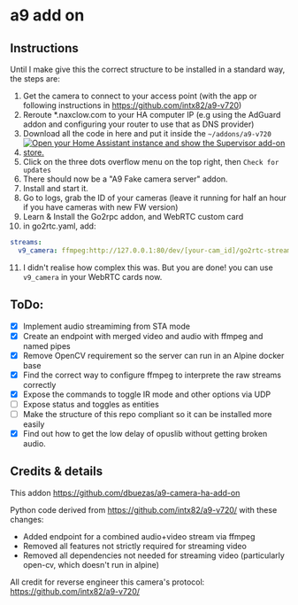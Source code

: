 # a9 add on

## Instructions

Until I make give this the correct structure to be installed in a standard way, the steps are:

1. Get the camera to connect to your access point (with the app or following instructions in https://github.com/intx82/a9-v720)
2. Reroute \*.naxclow.com to your HA computer IP (e.g using the AdGuard addon and configuring your router to use that as DNS provider)
3. Download all the code in here and put it inside the `~/addons/a9-v720`
4. [![Open your Home Assistant instance and show the Supervisor add-on store.](https://my.home-assistant.io/badges/supervisor_store.svg)](https://my.home-assistant.io/redirect/supervisor_store/)
5. Click on the three dots overflow menu on the top right, then `Check for updates`
6. There should now be a "A9 Fake camera server" addon.
7. Install and start it.
8. Go to logs, grab the ID of your cameras (leave it running for half an hour if you have cameras with new FW version)
9. Learn & Install the Go2rpc addon, and WebRTC custom card
10. in go2rtc.yaml, add:

```yaml
streams:
  v9_camera: ffmpeg:http://127.0.0.1:80/dev/[your-cam_id]/go2rtc-stream#video=h264#audio=copy
```

11. I didn't realise how complex this was. But you are done! you can use `v9_camera` in your WebRTC cards now.

## ToDo:

- [x] Implement audio streamiming from STA mode
- [x] Create an endpoint with merged video and audio with ffmpeg and named pipes
- [x] Remove OpenCV requirement so the server can run in an Alpine docker base
- [x] Find the correct way to configure ffmpeg to interprete the raw streams correctly
- [x] Expose the commands to toggle IR mode and other options via UDP
- [ ] Expose status and toggles as entities
- [ ] Make the structure of this repo compliant so it can be installed more easily
- [x] Find out how to get the low delay of opuslib without getting broken audio.

## Credits & details

This addon https://github.com/dbuezas/a9-camera-ha-add-on

Python code derived from https://github.com/intx82/a9-v720/ with these changes:

- Added endpoint for a combined audio+video stream via ffmpeg
- Removed all features not strictly required for streaming video
- Removed all dependencies not needed for streaming video (particularly open-cv, which doesn't run in alpine)

All credit for reverse engineer this camera's protocol: https://github.com/intx82/a9-v720/
